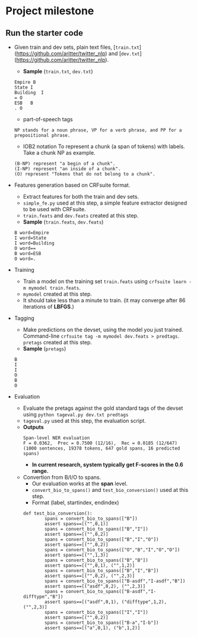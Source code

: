 # Project milestone

## Run the starter code

* Given train and dev sets, plain text files, [`train.txt`] (https://github.com/aritter/twitter_nlp) and [`dev.txt`] (https://github.com/aritter/twitter_nlp).
  + __Sample__ (`train.txt`, `dev.txt`)
  <pre><code>Empire	B
  State	I
  Building	I
  =	O
  ESB	B
  .	O</code></pre>
  + part-of-speech tags
  <pre><code>NP stands for a noun phrase, VP for a verb phrase, and PP for a prepositional phrase.</code></pre>
  + IOB2 notation
  To represent a chunk (a span of tokens) with labels. Take a chunk NP as example.
  <pre><code>(B-NP) represent "a begin of a chunk".
  (I-NP) represent "an inside of a chunk".
  (O) represent "Tokens that do not belong to a chunk".</code></pre> 

* Features generation based on CRFsuite format. 
  + Extract features for both the train and dev sets. 
  + `simple_fe.py` used at this step, a simple feature extractor designed to be used with CRFsuite.
  + `train.feats` and `dev.feats` created at this step.
  + __Sample__ (`train.feats`, `dev.feats`)
  <pre><code>B word=Empire
  I	word=State
  I	word=Building
  O	word==
  B	word=ESB
  O	word=.</code></pre>

* Training
  + Train a model on the training set `train.feats` using `crfsuite learn -m mymodel train.feats`.
  + `mymodel` created at this step.
  + It should take less than a minute to train. (it may converge after 86 iterations of __LBFGS__.)

* Tagging
  + Make predictions on the devset, using the model you just trained. Command-line `crfsuite tag -m mymodel dev.feats > predtags`. `pretags` created at this step.
  + __Sample__ (`pretags`)
  <pre><code>B
  I
  I
  O
  B
  O</code></pre>

* Evaluation
  + Evaluate the pretags against the gold standard tags of the devset using `python tageval.py dev.txt predtags`
  + `tageval.py` used at this step, the evaluation script.
  + __Outputs__
    <pre><code>Span-level NER evaluation
    F = 0.0362,  Prec = 0.7500 (12/16),  Rec = 0.0185 (12/647)
    (1000 sentences, 19378 tokens, 647 gold spans, 16 predicted spans)</code></pre>
    - __In current research, system typically get F-scores in the 0.6 range.__
  + Convertion from B/I/O to spans.
    - Our evaluation works at the __span__ level.
    - `convert_bio_to_spans()` and `test_bio_conversion()` used at this step.
    - Format (label, startindex, endindex)
    <pre><code>def test_bio_conversion():
            spans = convert_bio_to_spans(["B"])
            assert spans==[("",0,1)]
            spans = convert_bio_to_spans(["B","I"])
            assert spans==[("",0,2)]
            spans = convert_bio_to_spans(["B","I","O"])
            assert spans==[("",0,2)]
            spans = convert_bio_to_spans(["O","B","I","O","O"])
            assert spans==[("",1,3)]
            spans = convert_bio_to_spans(["B","B"])
            assert spans==[("",0,1), ("",1,2)]
            spans = convert_bio_to_spans(["B","I","B"])
            assert spans==[("",0,2), ("",2,3)]
            spans = convert_bio_to_spans(["B-asdf","I-asdf","B"])
            assert spans==[("asdf",0,2), ("",2,3)]
            spans = convert_bio_to_spans(["B-asdf","I-difftype","B"])
            assert spans==[("asdf",0,1), ("difftype",1,2), ("",2,3)]
            spans = convert_bio_to_spans(["I","I"])
            assert spans==[("",0,2)]
            spans = convert_bio_to_spans(["B-a","I-b"])
            assert spans==[("a",0,1), ("b",1,2)]</code></pre>
